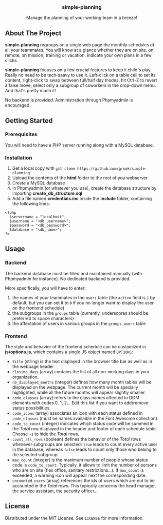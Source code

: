 
<!-- PROJECT LOGO -->
<br />
<p align="center">
  <!--<a href="https://github.com/gromk/simple-planning">
    <img src="repo_logo.png" alt="Logo" width="160" height="120">
  </a>-->

  <h3 align="center">simple-planning</h3>

  <p align="center">
Manage the planning of your working team in a breeze!
<!--    <br />
    <br />
    <a href="">View Demo</a> -->
  </p>
</p>


<!-- ABOUT THE PROJECT -->
## About The Project

**simple-planning** regroups on a single web page the monthly schedules of all your teammates. You will know at a glance whether they are on site, on remote, on mission, training or vacation. Indicate your own plans in a few clicks.

**simple-planning** focuses on a few crucial features to keep it child's play. Really no need to be tech-saavy to use it. Left-click on a table cell to set its content, right-click to swap between full/half day modes, hit Ctrl-Z to revert a false move, select only a subgroup of coworkers in the drop-down menu. And that's pretty much it!

No backend is provided. Administration through Phpmyadmin is encouraged.

<!-- GETTING STARTED -->
## Getting Started

### Prerequisites

You will need to have a PHP server running along with a MySQL database.


### Installation
1. Get a local copy with ```git clone https://github.com/gromk/simple-planning```
2. Upload the contents of the **html** folder to the root of you webserver
3. Create a MySQL database
4. In Phpmyadmin (or whatever you use), create the database structure by importing **create_db_structure.sql**
5. Add a file named **credentials.inc** inside the **include** folder, containing the following lines:
```
<?php
  $servername = "localhost";
  $username = "<db_username>";
  $password = "<db_password>";
  $database = "<db_name>";
?>
```

<!-- USAGE EXAMPLES -->
## Usage

### Backend
The backend database must be filled and maintained manually (with Phpmyadmin for instance). No dedicated backend is provided.

More specifically, you will have to enter:
1. the names of your teammates in the ``users`` table (the ``active`` field is ``1`` by default, but you can set it to ``0`` if you no longer want to display the user on the frontend schedule)
2. the subgroups in the ``groups`` table (currently, underscores should be preferred to space characters)
3. the affectation of users in various groups in the ``groups_users`` table

### Frontend
The style and behavior of the frontend schedule can be customized in **js/options.js**, which contains a single JS object named ```OPTIONS```:

* ``title`` (string) is the text displayed in the browser title bar as well as in the webpage header
* ``closing_days`` (array) contains the list of all non-working days in your organization.
* ``nb_displayed_months`` (integer) defines how many month tables will be displayed on the webpage. The current month will be specially highlighted, while all the future months will appear slightly smaller.
* ``code_classes`` (array) refers to the class names affected to DOM elements with codes 0, 1, 2... Edit this list if you want to add/remove status possibilities.
* ``code_icons`` (array) associates an icon with each status defined in ``code_classes`` (must be names availaible in the Font Awesome collection).
* ``code_to_count`` (integer) indicates which status code will be summed in the *Total* row displayed in the header and footer of each schedule table. Choose ``-1`` to hide the *Total* rows.
* ``count_all_rows`` (boolean) defines the behavior of the *Total* rows whenever subgroups are selected: ``true`` leads to count every active user in the database, whereas ``false`` leads to count only those who belong to the selected subgroup.
* ``max_count`` (integer) is the maximum number of people whose status code is ``code_to_count``. Typically, it allows to limit the number of persons who are on site (flex office, sanitary restrictions...). If ``max_count`` is exceeded, a warning icon will appear next the corresponding date.
* ``uncounted_users`` (array) references the ids of users which are not to be accounted in the *Total* rows. This typically concerns the head manager, the service assistant, the security officer...

<!-- LICENSE -->
## License

Distributed under the MIT License. See `LICENSE` for more information.

